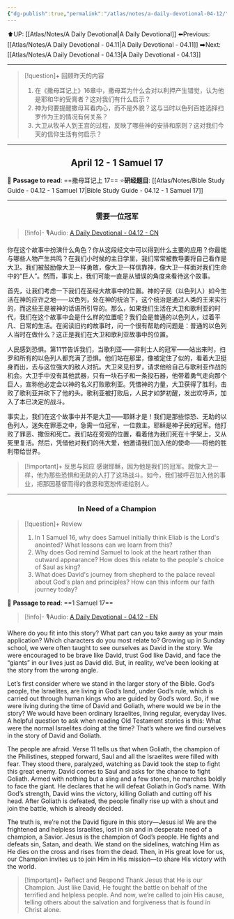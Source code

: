 ```yaml
---
{"dg-publish":true,"permalink":"/atlas/notes/a-daily-devotional-04-12/"}
---
```


 ⬆️UP: [[Atlas/Notes/A Daily Devotional\|A Daily Devotional]]
⬅️Previous: [[Atlas/Notes/A Daily Devotional - 04.11\|A Daily Devotional - 04.11]]
➡️Next: [[Atlas/Notes/A Daily Devotional - 04.13\|A Daily Devotional - 04.13]]

---

> [!question]+ 回顾昨天的内容
> 1. ⁠在《撒母耳记上》16章中，撒母耳为什么会对以利押产生错觉，认为他是耶和华的受膏者？这对我们有什么启示？
> 2. 神为何要提醒撒母耳看内心，而不是外貌？这与当时以色列百姓选择扫罗作为王的情况有何关系？
> 3. 大卫从牧羊人到王宫的过程，反映了哪些神的安排和原则？这对我们今天的信仰生活有何启示？

---
## <center>April 12 -  1 Samuel 17</center>

📖 **Passage to read**: ==撒母耳记上 17==
⭐**研经题目**: [[Atlas/Notes/Bible Study Guide - 04.12 - 1 Samuel 17\|Bible Study Guide - 04.12 - 1 Samuel 17]]

---
### <center>需要一位冠军</center>

> [!info]- 🎙️Audio: [A Daily Devotional - 04.12 - CN]()


你在这个故事中扮演什么角色？你从这段经文中可以得到什么主要的应用？你最能与哪些人物产生共鸣？在我们小时候的主日学里，我们常常被教导要将自己看作是大卫。我们被鼓励像大卫一样勇敢，像大卫一样信靠神，像大卫一样面对我们生命中的“巨人”。然而，事实上，我们可能一直是从错误的角度来看待这个故事。

首先，让我们考虑一下我们在圣经大故事中的位置。神的子民（以色列人）如今生活在神的应许之地——以色列，处在神的统治下，这个统治是通过人类的王来实行的，而这些王是被神的话语所引导的。那么，如果我们生活在大卫和歌利亚的时代，我们在这个故事中会是什么样的位置呢？我们会是普通的以色列人，过着平凡、日常的生活。在阅读旧约的故事时，问一个很有帮助的问题是：普通的以色列人当时在做什么？这正是我们在大卫和歌利亚故事中的位置。

人民感到恐惧。第11节告诉我们，当歌利亚——非利士人的冠军——站出来时，扫罗和所有的以色列人都充满了恐惧。他们站在那里，像被定住了似的，看着大卫挺身而出，去与这位强大的敌人对抗。大卫来见扫罗，请求他给自己与歌利亚作战的机会。大卫手中没有其他武器，只有一块石子和一条投石器，他带着勇气走向那个巨人，宣称他必定会以神的名义打败歌利亚。凭借神的力量，大卫获得了胜利，击败了歌利亚并砍下了他的头。歌利亚被打败后，人民才如梦初醒，发出欢呼声，加入了本已决定的战斗。

事实上，我们在这个故事中并不是大卫——耶稣才是！我们是那些惊恐、无助的以色列人，迷失在罪恶之中，急需一位冠军，一位救主。耶稣是神子民的冠军。他打败了罪恶、撒但和死亡。我们站在旁观的位置，看着他为我们死在十字架上，又从死里复活。然后，凭借他对我们的伟大爱，他邀请我们加入他的使命——将他的胜利带给世界。

> [!important]+ 反思与回应
感谢耶稣，因为他是我们的冠军。就像大卫一样，他为那些恐惧和无助的人打了这场战斗。如今，我们被呼召加入他的事业，把那因基督而得的救恩和宽恕传递给别人。

---
### <center>In Need of a Champion</center>

> [!question]+ Review
> 1. ⁠In 1 Samuel 16, why does Samuel initially think Eliab is the Lord's anointed? What lessons can we learn from this?
> 2. Why does God remind Samuel to look at the heart rather than outward appearance? How does this relate to the people's choice of Saul as king?
> 3. ⁠What does David's journey from shepherd to the palace reveal about God's plan and principles? How can this inform our faith journey today?

📖 **Passage to read**: ==1 Samuel 17==

> [!info]- 🎙️Audio: [A Daily Devotional - 04.12 - EN]()  

Where do you fit into this story? What part can you take away as your main application? Which characters do you most relate to? Growing up in Sunday school, we were often taught to see ourselves as David in the story. We were encouraged to be brave like David, trust God like David, and face the “giants” in our lives just as David did. But, in reality, we’ve been looking at the story from the wrong angle.

Let’s first consider where we stand in the larger story of the Bible. God’s people, the Israelites, are living in God’s land, under God’s rule, which is carried out through human kings who are guided by God’s word. So, if we were living during the time of David and Goliath, where would we be in the story? We would have been ordinary Israelites, living regular, everyday lives. A helpful question to ask when reading Old Testament stories is this: What were the normal Israelites doing at the time? That’s where we find ourselves in the story of David and Goliath.

The people are afraid. Verse 11 tells us that when Goliath, the champion of the Philistines, stepped forward, Saul and all the Israelites were filled with fear. They stood there, paralyzed, watching as David took the step to fight this great enemy. David comes to Saul and asks for the chance to fight Goliath. Armed with nothing but a sling and a few stones, he marches boldly to face the giant. He declares that he will defeat Goliath in God’s name. With God’s strength, David wins the victory, killing Goliath and cutting off his head. After Goliath is defeated, the people finally rise up with a shout and join the battle, which is already decided.

The truth is, we’re not the David figure in this story—Jesus is! We are the frightened and helpless Israelites, lost in sin and in desperate need of a champion, a Savior. Jesus is the champion of God’s people. He fights and defeats sin, Satan, and death. We stand on the sidelines, watching Him as He dies on the cross and rises from the dead. Then, in His great love for us, our Champion invites us to join Him in His mission—to share His victory with the world.

> [!important]+ Reflect and Respond
Thank Jesus that He is our Champion. Just like David, He fought the battle on behalf of the terrified and helpless people. And now, we’re called to join His cause, telling others about the salvation and forgiveness that is found in Christ alone.


































